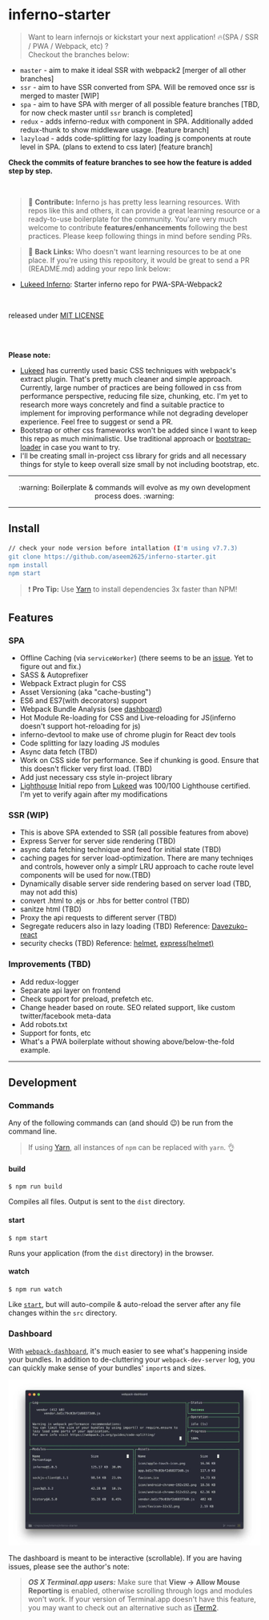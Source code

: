 # inferno-starter

> Want to learn infernojs or kickstart your next application!  🔥(SPA / SSR / PWA / Webpack, etc) ? <br /> Checkout the branches below:
- `master` - aim to make it ideal SSR with webpack2 [merger of all other branches]
- `ssr` - aim to have SSR converted from SPA. Will be removed once ssr is merged to master [WIP]
- `spa` - aim to have SPA with merger of all possible feature branches [TBD, for now check master until `ssr` branch is completed]
- `redux` - adds inferno-redux with component in SPA. Additionally added redux-thunk to show middleware usage. [feature branch]
- `lazyload` - adds code-splitting for lazy loading js components at route level in SPA. (plans to extend to css later) [feature branch]

**Check the commits of feature branches to see how the feature is added step by step.**

<br />

> :triangular_flag_on_post: **Contribute:** Inferno js has pretty less learning resources. With repos like this and others, it can provide a great learning resource or a ready-to-use boilerplate for the community. You'are very much welcome to contribute **features/enhancements** following the best practices. Please keep following things in mind before sending PRs.


> :triangular_flag_on_post: **Back Links:** Who doesn't want learning resources to be at one place. If you're using this repository, it would be great to send a PR (README.md) adding your repo link below:
- [Lukeed Inferno](https://github.com/lukeed/inferno-starter): Starter inferno repo for PWA-SPA-Webpack2

<br />

released under [MIT LICENSE](https://github.com/aseem2625/inferno-starter/blob/master/LICENSE)

<br />
<br />


**Please note:** 
- [Lukeed](https://github.com/lukeed/inferno-starter) has currently used basic CSS techniques with webpack's extract plugin. That's pretty much cleaner and simple approach. Currently, large number of practices are being followed in css from performance perspective, reducing file size, chunking, etc. I'm yet to research more ways concretely and find a suitable practice to implement for improving performance while not degrading developer experience. Feel free to suggest or send a PR.
- Bootstrap or other css frameworks won't be added since I want to keep this repo as much minimalistic. Use traditional approach or [bootstrap-loader](https://www.npmjs.com/package/bootstrap-loader) in case you want to try.
- I'll be creating small in-project css library for grids and all necessary things for style to keep overall size small by not including bootstrap, etc.

---
<p align="center">:warning: Boilerplate & commands will evolve as my own development process does. :warning:</p>

---

## Install

```sh
// check your node version before intallation (I'm using v7.7.3)
git clone https://github.com/aseem2625/inferno-starter.git
npm install
npm start
```

> :exclamation: **Pro Tip:** Use [Yarn](https://yarnpkg.com/) to install dependencies 3x faster than NPM!

## Features

### SPA
* Offline Caching (via `serviceWorker`) (there seems to be an [issue](https://github.com/lukeed/inferno-starter/issues/6). Yet to figure out and fix.)
* SASS & Autoprefixer
* Webpack Extract plugin for CSS
* Asset Versioning (aka "cache-busting")
* ES6 and ES7(with decorators) support
* Webpack Bundle Analysis (see [dashboard](#dashboard))
* Hot Module Re-loading for CSS and Live-reloading for JS(inferno doesn't support hot-reloading for js)
* inferno-devtool to make use of chrome plugin for React dev tools
* Code splitting for lazy loading JS modules
* Async data fetch (TBD)
* Work on CSS side for performance. See if chunking is good. Ensure that this doesn't flicker very first load. (TBD)
* Add just necessary css style in-project library
* [Lighthouse](https://github.com/GoogleChrome/lighthouse) Initial repo from [Lukeed](https://github.com/lukeed/inferno-starter) was 100/100 Lighthouse certified. I'm yet to verify again after my modifications

### SSR (WIP)
* This is above SPA extended to SSR (all possible features from above)
* Express Server for server side rendering (TBD)
* async data fetching technique and feed for initial state (TBD)
* caching pages for server load-optimization. There are many techniqes and controls, however only a simplr LRU approach to cache route level components will be used for now.(TBD)
* Dynamically disable server side rendering based on server load (TBD, may not add this)
* convert .html to .ejs or .hbs for better control (TBD)
* sanitze html (TBD)
* Proxy the api requests to different server (TBD)
* Segregate reducers also in lazy loading (TBD) Reference: [Davezuko-react](https://github.com/davezuko/react-redux-starter-kit/blob/master/src/store/reducers.js)
* security checks (TBD) Reference: [helmet](https://www.npmjs.com/package/helmet), [express(helmet)](https://expressjs.com/en/advanced/best-practice-security.html)

### Improvements (TBD)
* Add redux-logger
* Separate api layer on frontend
* Check support for preload, prefetch etc.
* Change header based on route. SEO related support, like custom twitter/facebook meta-data
* Add robots.txt
* Support for fonts, etc
* What's a PWA boilerplate without showing above/below-the-fold example.

---

## Development

### Commands

Any of the following commands can (and should :wink:) be run from the command line.

> If using [Yarn](https://yarnpkg.com/), all instances of `npm` can be replaced with `yarn`. :ok_hand:

#### build

```
$ npm run build
```

Compiles all files. Output is sent to the `dist` directory.

#### start

```
$ npm start
```

Runs your application (from the `dist` directory) in the browser.

#### watch

```
$ npm run watch
```

Like [`start`](#start), but will auto-compile & auto-reload the server after any file changes within the `src` directory.

### Dashboard

With [`webpack-dashboard`](https://github.com/FormidableLabs/webpack-dashboard), it's much easier to see what's happening inside your bundles. In addition to de-cluttering your `webpack-dev-server` log, you can quickly make sense of your bundles' `import`s and sizes.

![dashboard](src/static/img/dev-dash.jpg)

The dashboard is meant to be interactive (scrollable). If you are having issues, please see the author's note:

> ***OS X Terminal.app users:*** Make sure that **View → Allow Mouse Reporting** is enabled, otherwise scrolling through logs and modules won't work. If your version of Terminal.app doesn't have this feature, you may want to check out an alternative such as [iTerm2](https://www.iterm2.com/index.html).

